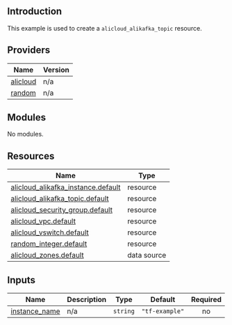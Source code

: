 <!-- BEGIN_TF_DOCS -->
## Introduction

This example is used to create a `alicloud_alikafka_topic` resource.

## Providers

| Name | Version |
|------|---------|
| <a name="provider_alicloud"></a> [alicloud](#provider\_alicloud) | n/a |
| <a name="provider_random"></a> [random](#provider\_random) | n/a |

## Modules

No modules.

## Resources

| Name | Type |
|------|------|
| [alicloud_alikafka_instance.default](https://registry.terraform.io/providers/aliyun/alicloud/latest/docs/resources/alikafka_instance) | resource |
| [alicloud_alikafka_topic.default](https://registry.terraform.io/providers/aliyun/alicloud/latest/docs/resources/alikafka_topic) | resource |
| [alicloud_security_group.default](https://registry.terraform.io/providers/aliyun/alicloud/latest/docs/resources/security_group) | resource |
| [alicloud_vpc.default](https://registry.terraform.io/providers/aliyun/alicloud/latest/docs/resources/vpc) | resource |
| [alicloud_vswitch.default](https://registry.terraform.io/providers/aliyun/alicloud/latest/docs/resources/vswitch) | resource |
| [random_integer.default](https://registry.terraform.io/providers/hashicorp/random/latest/docs/resources/integer) | resource |
| [alicloud_zones.default](https://registry.terraform.io/providers/aliyun/alicloud/latest/docs/data-sources/zones) | data source |

## Inputs

| Name | Description | Type | Default | Required |
|------|-------------|------|---------|:--------:|
| <a name="input_instance_name"></a> [instance\_name](#input\_instance\_name) | n/a | `string` | `"tf-example"` | no |
<!-- END_TF_DOCS -->    